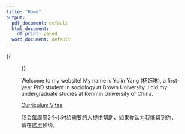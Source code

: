 ```yaml
---
title: "Home"
output:
  pdf_document: default
  html_document:
    df_print: paged
  word_document: default
---
```


{{<figure src="/images/barcelona.png" title="Me in Barcelona in 2022 Winter (Credit to Yifan Qian)" width="650">}}


Welcome to my website! My name is Yulin Yang (杨钰琳), a first-year PhD student in sociology at Brown University.  I did my undergraduate studies at Renmin University of China.

[Curriculum Vitae](https://acrobat.adobe.com/link/track?uri=urn:aaid:scds:US:f1788e2d-6761-4587-9ae7-613dc548aa4b)

我会每周用2个小时给需要的人提供帮助，如果你认为我能帮到你，请在[这里](https://calendar.app.google/Z6zuTqDHzidEVo1B6)预约。

